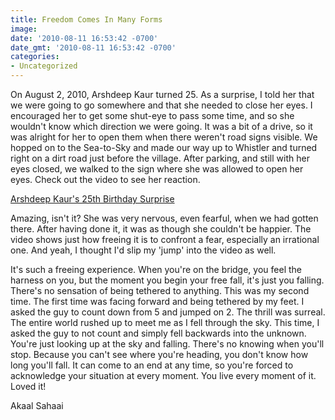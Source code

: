 ```yaml
---
title: Freedom Comes In Many Forms
image: 
date: '2010-08-11 16:53:42 -0700'
date_gmt: '2010-08-11 16:53:42 -0700'
categories:
- Uncategorized
---
```

On August 2, 2010, Arshdeep Kaur turned 25. As a surprise, I told her that we were going to go somewhere and that she needed to close her eyes. I encouraged her to get some shut-eye to pass some time, and so she wouldn't know which direction we were going. It was a bit of a drive, so it was alright for her to open them when there weren't road signs visible. We hopped on to the Sea-to-Sky and made our way up to Whistler and turned right on a dirt road just before the village. After parking, and still with her eyes closed, we walked to the sign where she was allowed to open her eyes. Check out the video to see her reaction.

<a href="http://vimeo.com/14052947" target="_blank">Arshdeep Kaur's 25th Birthday Surprise</a>

Amazing, isn't it? She was very nervous, even fearful, when we had gotten there. After having done it, it was as though she couldn't be happier. The video shows just how freeing it is to confront a fear, especially an irrational one. And yeah, I thought I'd slip my 'jump' into the video as well.

It's such a freeing experience. When you're on the bridge, you feel the harness on you, but the moment you begin your free fall, it's just you falling. There's no sensation of being tethered to anything. This was my second time. The first time was facing forward and being tethered by my feet. I asked the guy to count down from 5 and jumped on 2. The thrill was surreal. The entire world rushed up to meet me as I fell through the sky. This time, I asked the guy to not count and simply fell backwards into the unknown. You're just looking up at the sky and falling. There's no knowing when you'll stop. Because you can't see where you're heading, you don't know how long you'll fall. It can come to an end at any time, so you're forced to acknowledge your situation at every moment. You live every moment of it. Loved it!

Akaal Sahaai
